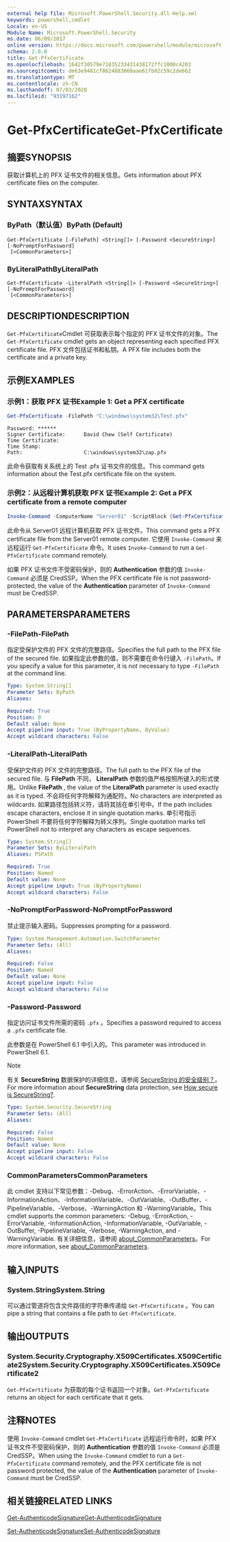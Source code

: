 ```yaml
---
external help file: Microsoft.PowerShell.Security.dll-Help.xml
keywords: powershell,cmdlet
Locale: en-US
Module Name: Microsoft.PowerShell.Security
ms.date: 06/09/2017
online version: https://docs.microsoft.com/powershell/module/microsoft.powershell.security/get-pfxcertificate?view=powershell-7&WT.mc_id=ps-gethelp
schema: 2.0.0
title: Get-PfxCertificate
ms.openlocfilehash: 1642f30579e71835233431438172ffc1000c4203
ms.sourcegitcommit: de63e9481cf8024883060aae61fb02c59c2de662
ms.translationtype: MT
ms.contentlocale: zh-CN
ms.lasthandoff: 07/03/2020
ms.locfileid: "93197162"
---
```

# <span data-ttu-id="c3b02-103">Get-PfxCertificate</span><span class="sxs-lookup"><span data-stu-id="c3b02-103">Get-PfxCertificate</span></span>

## <span data-ttu-id="c3b02-104">摘要</span><span class="sxs-lookup"><span data-stu-id="c3b02-104">SYNOPSIS</span></span>
<span data-ttu-id="c3b02-105">获取计算机上的 PFX 证书文件的相关信息。</span><span class="sxs-lookup"><span data-stu-id="c3b02-105">Gets information about PFX certificate files on the computer.</span></span>

## <span data-ttu-id="c3b02-106">SYNTAX</span><span class="sxs-lookup"><span data-stu-id="c3b02-106">SYNTAX</span></span>

### <span data-ttu-id="c3b02-107">ByPath（默认值）</span><span class="sxs-lookup"><span data-stu-id="c3b02-107">ByPath (Default)</span></span>

```
Get-PfxCertificate [-FilePath] <String[]> [-Password <SecureString>] [-NoPromptForPassword]
 [<CommonParameters>]
```

### <span data-ttu-id="c3b02-108">ByLiteralPath</span><span class="sxs-lookup"><span data-stu-id="c3b02-108">ByLiteralPath</span></span>

```
Get-PfxCertificate -LiteralPath <String[]> [-Password <SecureString>] [-NoPromptForPassword]
 [<CommonParameters>]
```

## <span data-ttu-id="c3b02-109">DESCRIPTION</span><span class="sxs-lookup"><span data-stu-id="c3b02-109">DESCRIPTION</span></span>

<span data-ttu-id="c3b02-110">`Get-PfxCertificate`Cmdlet 可获取表示每个指定的 PFX 证书文件的对象。</span><span class="sxs-lookup"><span data-stu-id="c3b02-110">The `Get-PfxCertificate` cmdlet gets an object representing each specified PFX certificate file.</span></span>
<span data-ttu-id="c3b02-111">PFX 文件包括证书和私钥。</span><span class="sxs-lookup"><span data-stu-id="c3b02-111">A PFX file includes both the certificate and a private key.</span></span>

## <span data-ttu-id="c3b02-112">示例</span><span class="sxs-lookup"><span data-stu-id="c3b02-112">EXAMPLES</span></span>

### <span data-ttu-id="c3b02-113">示例1：获取 PFX 证书</span><span class="sxs-lookup"><span data-stu-id="c3b02-113">Example 1: Get a PFX certificate</span></span>

```powershell
Get-PfxCertificate -FilePath "C:\windows\system32\Test.pfx"
```

```output
Password: ******
Signer Certificate:      David Chew (Self Certificate)
Time Certificate:
Time Stamp:
Path:                    C:\windows\system32\zap.pfx
```

<span data-ttu-id="c3b02-114">此命令获取有关系统上的 Test .pfx 证书文件的信息。</span><span class="sxs-lookup"><span data-stu-id="c3b02-114">This command gets information about the Test.pfx certificate file on the system.</span></span>

### <span data-ttu-id="c3b02-115">示例2：从远程计算机获取 PFX 证书</span><span class="sxs-lookup"><span data-stu-id="c3b02-115">Example 2: Get a PFX certificate from a remote computer</span></span>

```powershell
Invoke-Command -ComputerName "Server01" -ScriptBlock {Get-PfxCertificate -FilePath "C:\Text\TestNoPassword.pfx"} -Authentication CredSSP
```

<span data-ttu-id="c3b02-116">此命令从 Server01 远程计算机获取 PFX 证书文件。</span><span class="sxs-lookup"><span data-stu-id="c3b02-116">This command gets a PFX certificate file from the Server01 remote computer.</span></span> <span data-ttu-id="c3b02-117">它使用 `Invoke-Command` 来远程运行 `Get-PfxCertificate` 命令。</span><span class="sxs-lookup"><span data-stu-id="c3b02-117">It uses `Invoke-Command` to run a `Get-PfxCertificate` command remotely.</span></span>

<span data-ttu-id="c3b02-118">如果 PFX 证书文件不受密码保护，则的 **Authentication** 参数的值 `Invoke-Command` 必须是 CredSSP。</span><span class="sxs-lookup"><span data-stu-id="c3b02-118">When the PFX certificate file is not password-protected, the value of the **Authentication** parameter of `Invoke-Command` must be CredSSP.</span></span>

## <span data-ttu-id="c3b02-119">PARAMETERS</span><span class="sxs-lookup"><span data-stu-id="c3b02-119">PARAMETERS</span></span>

### <span data-ttu-id="c3b02-120">-FilePath</span><span class="sxs-lookup"><span data-stu-id="c3b02-120">-FilePath</span></span>

<span data-ttu-id="c3b02-121">指定受保护文件的 PFX 文件的完整路径。</span><span class="sxs-lookup"><span data-stu-id="c3b02-121">Specifies the full path to the PFX file of the secured file.</span></span> <span data-ttu-id="c3b02-122">如果指定此参数的值，则不需要在命令行键入 `-FilePath`。</span><span class="sxs-lookup"><span data-stu-id="c3b02-122">If you specify a value for this parameter, it is not necessary to type `-FilePath` at the command line.</span></span>

```yaml
Type: System.String[]
Parameter Sets: ByPath
Aliases:

Required: True
Position: 0
Default value: None
Accept pipeline input: True (ByPropertyName, ByValue)
Accept wildcard characters: False
```

### <span data-ttu-id="c3b02-123">-LiteralPath</span><span class="sxs-lookup"><span data-stu-id="c3b02-123">-LiteralPath</span></span>

<span data-ttu-id="c3b02-124">受保护文件的 PFX 文件的完整路径。</span><span class="sxs-lookup"><span data-stu-id="c3b02-124">The full path to the PFX file of the secured file.</span></span> <span data-ttu-id="c3b02-125">与 **FilePath** 不同， **LiteralPath** 参数的值严格按照所键入的形式使用。</span><span class="sxs-lookup"><span data-stu-id="c3b02-125">Unlike **FilePath** , the value of the **LiteralPath** parameter is used exactly as it is typed.</span></span> <span data-ttu-id="c3b02-126">不会将任何字符解释为通配符。</span><span class="sxs-lookup"><span data-stu-id="c3b02-126">No characters are interpreted as wildcards.</span></span> <span data-ttu-id="c3b02-127">如果路径包括转义符，请将其括在单引号中。</span><span class="sxs-lookup"><span data-stu-id="c3b02-127">If the path includes escape characters, enclose it in single quotation marks.</span></span> <span data-ttu-id="c3b02-128">单引号指示 PowerShell 不要将任何字符解释为转义序列。</span><span class="sxs-lookup"><span data-stu-id="c3b02-128">Single quotation marks tell PowerShell not to interpret any characters as escape sequences.</span></span>

```yaml
Type: System.String[]
Parameter Sets: ByLiteralPath
Aliases: PSPath

Required: True
Position: Named
Default value: None
Accept pipeline input: True (ByPropertyName)
Accept wildcard characters: False
```

### <span data-ttu-id="c3b02-129">-NoPromptForPassword</span><span class="sxs-lookup"><span data-stu-id="c3b02-129">-NoPromptForPassword</span></span>

<span data-ttu-id="c3b02-130">禁止提示输入密码。</span><span class="sxs-lookup"><span data-stu-id="c3b02-130">Suppresses prompting for a password.</span></span>

```yaml
Type: System.Management.Automation.SwitchParameter
Parameter Sets: (All)
Aliases:

Required: False
Position: Named
Default value: None
Accept pipeline input: False
Accept wildcard characters: False
```

### <span data-ttu-id="c3b02-131">-Password</span><span class="sxs-lookup"><span data-stu-id="c3b02-131">-Password</span></span>

<span data-ttu-id="c3b02-132">指定访问证书文件所需的密码 `.pfx` 。</span><span class="sxs-lookup"><span data-stu-id="c3b02-132">Specifies a password required to access a `.pfx` certificate file.</span></span>

<span data-ttu-id="c3b02-133">此参数是在 PowerShell 6.1 中引入的。</span><span class="sxs-lookup"><span data-stu-id="c3b02-133">This parameter was introduced in PowerShell 6.1.</span></span>

> [!NOTE]
> <span data-ttu-id="c3b02-134">有关 **SecureString** 数据保护的详细信息，请参阅 [SecureString 的安全级别？](/dotnet/api/system.security.securestring#how-secure-is-securestring)。</span><span class="sxs-lookup"><span data-stu-id="c3b02-134">For more information about **SecureString** data protection, see [How secure is SecureString?](/dotnet/api/system.security.securestring#how-secure-is-securestring).</span></span>

```yaml
Type: System.Security.SecureString
Parameter Sets: (All)
Aliases:

Required: False
Position: Named
Default value: None
Accept pipeline input: False
Accept wildcard characters: False
```

### <span data-ttu-id="c3b02-135">CommonParameters</span><span class="sxs-lookup"><span data-stu-id="c3b02-135">CommonParameters</span></span>

<span data-ttu-id="c3b02-136">此 cmdlet 支持以下常见参数：-Debug、-ErrorAction、-ErrorVariable、-InformationAction、-InformationVariable、-OutVariable、-OutBuffer、-PipelineVariable、-Verbose、-WarningAction 和 -WarningVariable。</span><span class="sxs-lookup"><span data-stu-id="c3b02-136">This cmdlet supports the common parameters: -Debug, -ErrorAction, -ErrorVariable, -InformationAction, -InformationVariable, -OutVariable, -OutBuffer, -PipelineVariable, -Verbose, -WarningAction, and -WarningVariable.</span></span> <span data-ttu-id="c3b02-137">有关详细信息，请参阅 [about_CommonParameters](https://go.microsoft.com/fwlink/?LinkID=113216)。</span><span class="sxs-lookup"><span data-stu-id="c3b02-137">For more information, see [about_CommonParameters](https://go.microsoft.com/fwlink/?LinkID=113216).</span></span>

## <span data-ttu-id="c3b02-138">输入</span><span class="sxs-lookup"><span data-stu-id="c3b02-138">INPUTS</span></span>

### <span data-ttu-id="c3b02-139">System.String</span><span class="sxs-lookup"><span data-stu-id="c3b02-139">System.String</span></span>

<span data-ttu-id="c3b02-140">可以通过管道将包含文件路径的字符串传递给 `Get-PfxCertificate` 。</span><span class="sxs-lookup"><span data-stu-id="c3b02-140">You can pipe a string that contains a file path to `Get-PfxCertificate`.</span></span>

## <span data-ttu-id="c3b02-141">输出</span><span class="sxs-lookup"><span data-stu-id="c3b02-141">OUTPUTS</span></span>

### <span data-ttu-id="c3b02-142">System.Security.Cryptography.X509Certificates.X509Certificate2</span><span class="sxs-lookup"><span data-stu-id="c3b02-142">System.Security.Cryptography.X509Certificates.X509Certificate2</span></span>

<span data-ttu-id="c3b02-143">`Get-PfxCertificate` 为获取的每个证书返回一个对象。</span><span class="sxs-lookup"><span data-stu-id="c3b02-143">`Get-PfxCertificate` returns an object for each certificate that it gets.</span></span>

## <span data-ttu-id="c3b02-144">注释</span><span class="sxs-lookup"><span data-stu-id="c3b02-144">NOTES</span></span>

<span data-ttu-id="c3b02-145">使用 `Invoke-Command` cmdlet `Get-PfxCertificate` 远程运行命令时，如果 PFX 证书文件不受密码保护，则的 **Authentication** 参数的值 `Invoke-Command` 必须是 CredSSP。</span><span class="sxs-lookup"><span data-stu-id="c3b02-145">When using the `Invoke-Command` cmdlet to run a `Get-PfxCertificate` command remotely, and the PFX certificate file is not password protected, the value of the **Authentication** parameter of `Invoke-Command` must be CredSSP.</span></span>

## <span data-ttu-id="c3b02-146">相关链接</span><span class="sxs-lookup"><span data-stu-id="c3b02-146">RELATED LINKS</span></span>

[<span data-ttu-id="c3b02-147">Get-AuthenticodeSignature</span><span class="sxs-lookup"><span data-stu-id="c3b02-147">Get-AuthenticodeSignature</span></span>](Get-AuthenticodeSignature.md)

[<span data-ttu-id="c3b02-148">Set-AuthenticodeSignature</span><span class="sxs-lookup"><span data-stu-id="c3b02-148">Set-AuthenticodeSignature</span></span>](Set-AuthenticodeSignature.md)
